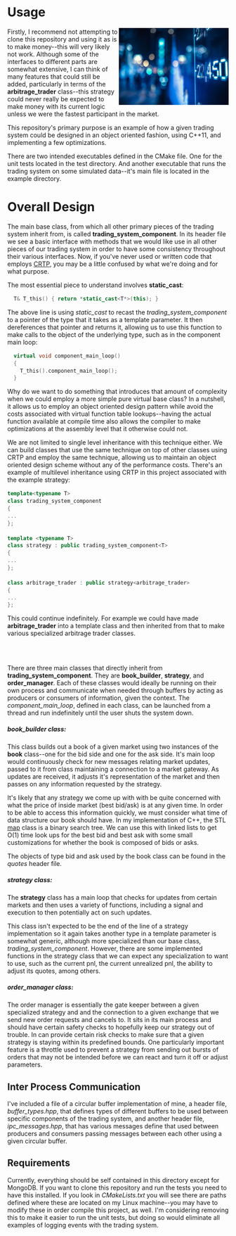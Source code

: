 # Usage

<img align="right" width="250" height="175"
     src="data/market.jpg">

Firstly, I recommend not attempting to clone this repository and using it as
is to make money--this will very likely not work. Although some of the interfaces
to different parts are somewhat extensive, I can think of many features that
could still be added, particularly in terms of the **arbitrage\_trader** class--this
strategy could never really be expected to make money with its current logic
unless we were the fastest participant in the market.

This repository's primary purpose
is an example of how a given trading system could be designed in an object
oriented fashion, using C++11, and implementing a few optimizations.

There are two intended executables defined in the CMake file. One for the
unit tests located in the test directory. And another executable that runs
the trading system on some simulated data--it's main file is located in the
example directory.

# Overall Design

The main base class, from which all other primary pieces of the trading system
inherit from, is called **trading_system_component**. In its header file we
see a basic interface with methods that we would like use in all other pieces
of our trading system in order to have some consistency throughout their various
interfaces. Now, if you've never used or written code that employs
[CRTP](https://en.wikipedia.org/wiki/Curiously_recurring_template_pattern),
you may be a little confused by what we're doing and for what purpose.

The most essential piece to understand involves **static_cast**:

```cpp
  T& T_this() { return *static_cast<T*>(this); }
```
The above line is using *static_cast* to recast the *trading_system_component*
to a pointer of the type that it takes as a template parameter. It then
dereferences that pointer and returns it, allowing us to use this function
to make calls to the object of the underlying type, such as in the component
main loop:

```cpp
  virtual void component_main_loop()
  {
    T_this().component_main_loop();
  }
```
Why do we want to do something that introduces that amount of complexity when
we could employ a more simple pure virtual base class? In a nutshell, it allows
us to employ an object oriented design pattern while avoid the costs associated
with virtual function table lookups--having the actual function available at
compile time also allows the compiler to make optimizations at the assembly
level that it otherwise could not.

We are not limited to single level inheritance with this technique either. We
can build classes that use the same technique on top of other classes using
CRTP and employ the same technique, allowing us to maintain an object oriented
design scheme without any of the performance costs. There's an example of
multilevel inheritance using CRTP in this project associated with the example
strategy:

```cpp
template<typename T>
class trading_system_component
{
...
};

template <typename T>
class strategy : public trading_system_component<T>
{
...
};

class arbitrage_trader : public strategy<arbitrage_trader>
{
...
};
```
This could continue indefinitely. For example we could have made **arbitrage_trader**
into a template class and then inherited from that to make various specialized
arbitrage trader classes.

<br><br>

There are three main classes that directly inherit from **trading_system_component**.
They are **book_builder**, **strategy**, and **order_manager**. Each of these
classes would ideally be running on their own process and communicate when needed
through buffers by acting as producers or consumers of information, given the
context. The *component\_main\_loop*, defined in each class, can be launched from
a thread and run indefinitely until the user shuts the system down.

##### book_builder class:

This class builds out a book of a given market using two instances of the
**book** class--one for the bid side and one for the ask side. It's main
loop would continuously check for new messages relating market updates, passed
to it from class maintaining a connection to a market gateway. As updates
are received, it adjusts it's representation of the market and then passes
on any information requested by the strategy.

It's likely that any strategy we come up with with be quite concerned with
what the price of inside market (best bid/ask) is at any given time. In
order to be able to access this information quickly, we must consider what
time of data structure our book should have. In my implementation of C++, the
STL [map](http://www.cplusplus.com/reference/map/map/) class is a binary
search tree. We can use this with linked lists to get O(1) time look ups
for the best bid and best ask with some small customizations for whether
the book is composed of bids or asks.

The objects of type bid and ask used by the book class can be found in the
*quotes* header file.


##### strategy class:

The **strategy** class has a main loop that checks for updates from certain
markets and then uses a variety of functions, including a signal and execution
to then potentially act on such updates.

This class isn't expected to be the end of the line of a strategy implementation
so it again takes another type in a template parameter is somewhat generic, although
more specialized than our base class, *trading\_system\_component*. However, there
are some implemented functions in the strategy class that we can expect any
specialization to want to use, such as the current pnl, the current unrealized pnl,
the ability to adjust its quotes, among others.

##### order_manager class:

The order manager is essentially the gate keeper between a given specialized strategy
and and the connection to a given exchange that we send new order requests and cancels
to. It sits in its main process and should have certain safety checks to hopefully keep
our strategy out of trouble. In can provide certain risk checks to make sure that a given
strategy is staying within its predefined bounds. One particularly important feature is
a throttle used to prevent a strategy from sending out bursts of orders that may not be
intended before we can react and turn it off or adjust parameters.

## Inter Process Communication

I've included a file of a circular buffer implementation of mine, a header
file, *buffer_types.hpp*, that defines types of different buffers to be used between specific
components of the trading system, and another header file, *ipc_messages.hpp*,
that has various messages define that used between producers and consumers passing
messages between each other using a given circular buffer.

## Requirements

Currently, everything should be self contained in this directory except
for MongoDB. If you want to clone this repository and run the tests you need
to have this installed. If you look in *CMakeLists.txt* you will see there
are paths defined where these are located on my Linux machine--you may have
to modify these in order compile this project, as well. I'm considering removing
this to make it easier to run the unit tests, but doing so would eliminate all
examples of logging events with the trading system.



